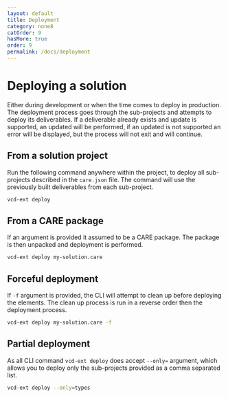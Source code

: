 ```yaml
---
layout: default
title: Deployment
category: none8
catOrder: 9
hasMore: true
order: 9
permalink: /docs/deployment
---
```

# Deploying a solution
Either during development or when the time comes to deploy in production. The deployment process goes through the sub-projects and attempts to deploy its deliverables. If a deliverable already exists and update is supported, an updated will be performed, if an updated is not supported an error will be displayed, but the process will not exit and will continue.

## From a solution project
Run the following command anywhere within the project, to deploy all sub-projects described in the `care.json` file. The command will use the previously built deliverables from each sub-project.
```bash
vcd-ext deploy
```

## From a CARE package
If an argument is provided it assumed to be a CARE package. The package is then unpacked and deployment is performed.
```bash
vcd-ext deploy my-solution.care
```

## Forceful deployment
If `-f` argument is provided, the CLI will attempt to clean up before deploying the elements. The clean up process is run in a reverse order then the deployment process.
```bash
vcd-ext deploy my-solution.care -f
```

## Partial deployment
As all CLI command `vcd-ext deploy` does accept `--only=` argument, which allows you to deploy only the sub-projects provided as a comma separated list.
```bash
vcd-ext deploy --only=types
```
